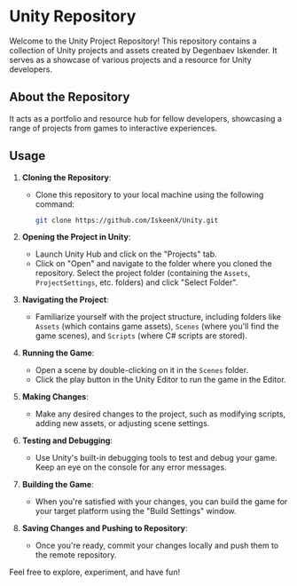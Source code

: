 # Unity Repository

Welcome to the Unity Project Repository! This repository contains a collection of Unity projects and assets created by Degenbaev Iskender. It serves as a showcase of various projects and a resource for Unity developers.

## About the Repository

It acts as a portfolio and resource hub for fellow developers, showcasing a range of projects from games to interactive experiences.

## Usage

1. **Cloning the Repository**:
   - Clone this repository to your local machine using the following command:
     ```bash
     git clone https://github.com/IskeenX/Unity.git
     ```

2. **Opening the Project in Unity**:
   - Launch Unity Hub and click on the "Projects" tab.
   - Click on "Open" and navigate to the folder where you cloned the repository. Select the project folder (containing the `Assets`, `ProjectSettings`, etc. folders) and click "Select Folder".

3. **Navigating the Project**:
   - Familiarize yourself with the project structure, including folders like `Assets` (which contains game assets), `Scenes` (where you'll find the game scenes), and `Scripts` (where C# scripts are stored).

4. **Running the Game**:
   - Open a scene by double-clicking on it in the `Scenes` folder. 
   - Click the play button in the Unity Editor to run the game in the Editor.

5. **Making Changes**:
   - Make any desired changes to the project, such as modifying scripts, adding new assets, or adjusting scene settings.

6. **Testing and Debugging**:
   - Use Unity's built-in debugging tools to test and debug your game. Keep an eye on the console for any error messages.

7. **Building the Game**:
   - When you're satisfied with your changes, you can build the game for your target platform using the "Build Settings" window.

8. **Saving Changes and Pushing to Repository**:
   - Once you're ready, commit your changes locally and push them to the remote repository.

Feel free to explore, experiment, and have fun!
